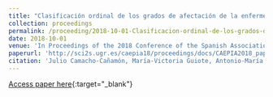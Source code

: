 ```yaml
---
title: "Clasificación ordinal de los grados de afectación de la enfermedad de Parkinson empleando imágenes de transportadores presinápticos de dopamina"
collection: proceedings
permalink: /proceeding/2018-10-01-Clasificacion-ordinal-de-los-grados-de-afectacion-de-la-enfermedad-de-Parkinson-empleando-imagenes-d
date: 2018-10-01
venue: 'In Proceedings of the 2018 Conference of the Spanish Association for Artificial Intelligence (CAEPIA2018)'
paperurl: 'http://sci2s.ugr.es/caepia18/proceedings/docs/CAEPIA2018_paper_111.pdf'
citation: 'Julio Camacho-Cañamón, María-Victoria Guiote, Antonio-María Santos-Bueno, Ester Rodríguez-Cáceres, Elvira Carmona-Asenjo, Juan-Antonio Vallejo-Casas, <strong>Pedro Antonio Gutiérrez</strong>, César Hervás-Martínez, &quot;Clasificación ordinal de los grados de afectación de la enfermedad de Parkinson empleando imágenes de transportadores presinápticos de dopamina.&quot; In Proceedings of the 2018 Conference of the Spanish Association for Artificial Intelligence (CAEPIA2018), 2018, Granada (Spain), pp.167-172.'
---
```

[Access paper here](http://sci2s.ugr.es/caepia18/proceedings/docs/CAEPIA2018_paper_111.pdf){:target="_blank"}
